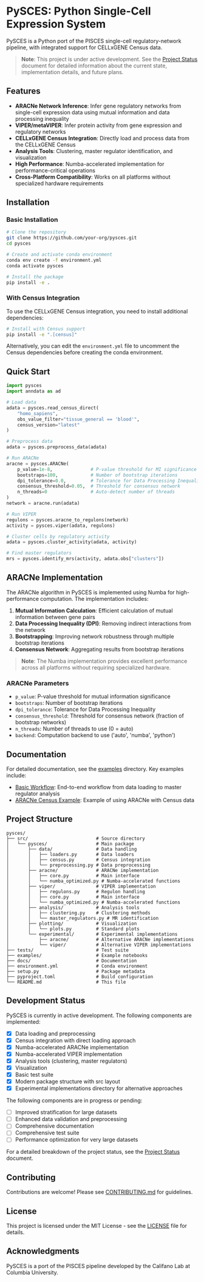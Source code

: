 # PySCES: Python Single-Cell Expression System

PySCES is a Python port of the PISCES single-cell regulatory-network pipeline, with integrated support for CELLxGENE Census data.

> **Note**: This project is under active development. See the [Project Status](../docs/PySCES_Project_Status.md) document for detailed information about the current state, implementation details, and future plans.

## Features

- **ARACNe Network Inference**: Infer gene regulatory networks from single-cell expression data using mutual information and data processing inequality
- **VIPER/metaVIPER**: Infer protein activity from gene expression and regulatory networks
- **CELLxGENE Census Integration**: Directly load and process data from the CELLxGENE Census
- **Analysis Tools**: Clustering, master regulator identification, and visualization
- **High Performance**: Numba-accelerated implementation for performance-critical operations
- **Cross-Platform Compatibility**: Works on all platforms without specialized hardware requirements

## Installation

### Basic Installation

```bash
# Clone the repository
git clone https://github.com/your-org/pysces.git
cd pysces

# Create and activate conda environment
conda env create -f environment.yml
conda activate pysces

# Install the package
pip install -e .
```

### With Census Integration

To use the CELLxGENE Census integration, you need to install additional dependencies:

```bash
# Install with Census support
pip install -e ".[census]"
```

Alternatively, you can edit the `environment.yml` file to uncomment the Census dependencies before creating the conda environment.

## Quick Start

```python
import pysces
import anndata as ad

# Load data
adata = pysces.read_census_direct(
    "homo_sapiens",
    obs_value_filter="tissue_general == 'blood'",
    census_version="latest"
)

# Preprocess data
adata = pysces.preprocess_data(adata)

# Run ARACNe
aracne = pysces.ARACNe(
    p_value=1e-8,              # P-value threshold for MI significance
    bootstraps=100,            # Number of bootstrap iterations
    dpi_tolerance=0.0,         # Tolerance for Data Processing Inequality
    consensus_threshold=0.05,  # Threshold for consensus network
    n_threads=0                # Auto-detect number of threads
)
network = aracne.run(adata)

# Run VIPER
regulons = pysces.aracne_to_regulons(network)
activity = pysces.viper(adata, regulons)

# Cluster cells by regulatory activity
adata = pysces.cluster_activity(adata, activity)

# Find master regulators
mrs = pysces.identify_mrs(activity, adata.obs["clusters"])
```

## ARACNe Implementation

The ARACNe algorithm in PySCES is implemented using Numba for high-performance computation. The implementation includes:

1. **Mutual Information Calculation**: Efficient calculation of mutual information between gene pairs
2. **Data Processing Inequality (DPI)**: Removing indirect interactions from the network
3. **Bootstrapping**: Improving network robustness through multiple bootstrap iterations
4. **Consensus Network**: Aggregating results from bootstrap iterations

> **Note**: The Numba implementation provides excellent performance across all platforms without requiring specialized hardware.

### ARACNe Parameters

- `p_value`: P-value threshold for mutual information significance
- `bootstraps`: Number of bootstrap iterations
- `dpi_tolerance`: Tolerance for Data Processing Inequality
- `consensus_threshold`: Threshold for consensus network (fraction of bootstrap networks)
- `n_threads`: Number of threads to use (0 = auto)
- `backend`: Computation backend to use ('auto', 'numba', 'python')

## Documentation

For detailed documentation, see the [examples](examples/) directory. Key examples include:

- [Basic Workflow](examples/basic_workflow.ipynb): End-to-end workflow from data loading to master regulator analysis
- [ARACNe Census Example](examples/aracne_census_example.py): Example of using ARACNe with Census data

## Project Structure

```
pysces/
├── src/                         # Source directory
│   └── pysces/                  # Main package
│       ├── data/                # Data handling
│       │   ├── loaders.py       # Data loaders
│       │   ├── census.py        # Census integration
│       │   └── preprocessing.py # Data preprocessing
│       ├── aracne/              # ARACNe implementation
│       │   ├── core.py          # Main interface
│       │   └── numba_optimized.py # Numba-accelerated functions
│       ├── viper/               # VIPER implementation
│       │   ├── regulons.py      # Regulon handling
│       │   ├── core.py          # Main interface
│       │   └── numba_optimized.py # Numba-accelerated functions
│       ├── analysis/            # Analysis tools
│       │   ├── clustering.py    # Clustering methods
│       │   └── master_regulators.py # MR identification
│       ├── plotting/            # Visualization
│       │   └── plots.py         # Standard plots
│       └── experimental/        # Experimental implementations
│           ├── aracne/          # Alternative ARACNe implementations
│           └── viper/           # Alternative VIPER implementations
├── tests/                       # Test suite
├── examples/                    # Example notebooks
├── docs/                        # Documentation
├── environment.yml              # Conda environment
├── setup.py                     # Package metadata
├── pyproject.toml               # Build configuration
└── README.md                    # This file
```

## Development Status

PySCES is currently in active development. The following components are implemented:

- [x] Data loading and preprocessing
- [x] Census integration with direct loading approach
- [x] Numba-accelerated ARACNe implementation
- [x] Numba-accelerated VIPER implementation
- [x] Analysis tools (clustering, master regulators)
- [x] Visualization
- [x] Basic test suite
- [x] Modern package structure with src layout
- [x] Experimental implementations directory for alternative approaches

The following components are in progress or pending:

- [ ] Improved stratification for large datasets
- [ ] Enhanced data validation and preprocessing
- [ ] Comprehensive documentation
- [ ] Comprehensive test suite
- [ ] Performance optimization for very large datasets

For a detailed breakdown of the project status, see the [Project Status](../docs/PySCES_Project_Status.md) document.

## Contributing

Contributions are welcome! Please see [CONTRIBUTING.md](CONTRIBUTING.md) for guidelines.

## License

This project is licensed under the MIT License - see the [LICENSE](LICENSE) file for details.

## Acknowledgments

PySCES is a port of the PISCES pipeline developed by the Califano Lab at Columbia University.
